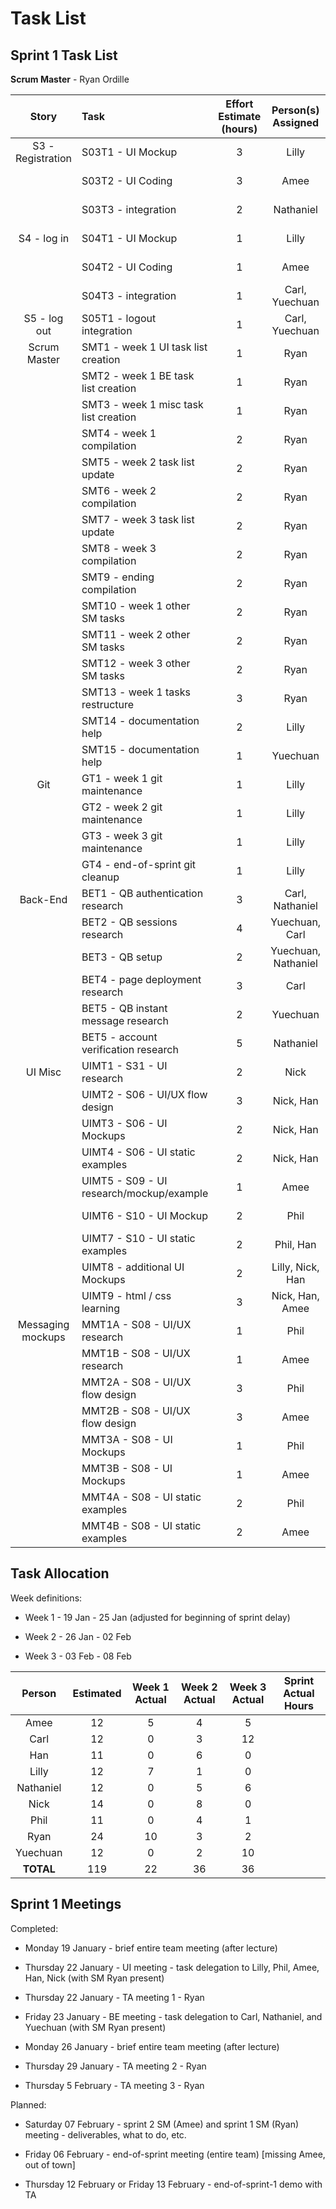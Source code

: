 # Task List
## Sprint 1 Task List

**Scrum Master** - Ryan Ordille

| Story             | Task                                      | Effort Estimate (hours) | Person(s) Assigned | Start Date | End Date | Actual Effort |
| :---------------: | :---------------------------------------- | :---------------------: | :----------------: | :--------: | :------: | :-----------: |
| S3 - Registration | S03T1 - UI Mockup                         | 3 | Lilly               | Jan 20 | Jan 22 | 3 |
|                   | S03T2 - UI Coding                         | 3 | Amee                | Jan 21 | Jan 23 | 3 |
|                   | S03T3 - integration                       | 2 | Nathaniel           | Feb 04 | Feb 04 | 2 |
| S4 - log in       | S04T1 - UI Mockup                         | 1 | Lilly               | Jan 19 | Jan 19 | 1 |
|                   | S04T2 - UI Coding                         | 1 | Amee                | Jan 19 | Jan 19 | 1 |
|                   | S04T3 - integration                       | 1 | Carl, Yuechuan      | Feb 03 | Feb 03 | 2 |
| S5 - log out      | S05T1 - logout integration                | 1 | Carl, Yuechuan      | Feb 04 | Feb 04 | 2 |
| Scrum Master      | SMT1 - week 1 UI task list creation       | 1 | Ryan                | Jan 22 | Jan 22 | 1 |
|                   | SMT2 - week 1 BE task list creation       | 1 | Ryan                | Jan 22 | Jan 23 | 1 |
|                   | SMT3 - week 1 misc task list creation     | 1 | Ryan                | Jan 22 | Jan 23 | 2 |
|                   | SMT4 - week 1 compilation                 | 2 | Ryan                | Jan 24 | Jan 25 | 2 |
|                   | SMT5 - week 2 task list update            | 2 | Ryan                | Jan 26 | Feb 01 | 1 |
|                   | SMT6 - week 2 compilation                 | 2 | Ryan                | Feb 01 | Feb 01 | 1 |
|                   | SMT7 - week 3 task list update            | 2 | Ryan                | Feb 02 | Feb 06 | 2 |
|                   | SMT8 - week 3 compilation                 | 2 | Ryan                | | | |
|                   | SMT9 - ending compilation                 | 2 | Ryan                | | | |
|                   | SMT10 - week 1 other SM tasks             | 2 | Ryan                | Jan 19 | Jan 24 | 2 |
|                   | SMT11 - week 2 other SM tasks             | 2 | Ryan                | Jan 26 | Feb 01 | 1 |
|                   | SMT12 - week 3 other SM tasks             | 2 | Ryan                | Feb 02 | | |
|                   | SMT13 - week 1 tasks restructure          | 3 | Ryan                | Jan 22 | Jan 23 | 2 |
|                   | SMT14 - documentation help                | 2 | Lilly               | Jan 19 | Jan 24 | 2 |
|                   | SMT15 - documentation help                | 1 | Yuechuan            | Jan 19 | Feb 06 | 0 |
| Git               | GT1 - week 1 git maintenance              | 1 | Lilly               | Jan 19 | Jan 24 | 1 |
|                   | GT2 - week 2 git maintenance              | 1 | Lilly               | Jan 26 | Jan 30 | 1 |
|                   | GT3 - week 3 git maintenance              | 1 | Lilly               | Feb 02 | | |
|                   | GT4 - end-of-sprint git cleanup           | 1 | Lilly               | Feb 06 | | |
| Back-End          | BET1 - QB authentication research         | 3 | Carl, Nathaniel     | Jan 27 | Jan 27 | 3 |
|                   | BET2 - QB sessions research               | 4 | Yuechuan, Carl      | Feb 03 | Feb 03 | 4 |
|                   | BET3 - QB setup                           | 2 | Yuechuan, Nathaniel | Jan 27 | Feb 02 | 2 |
|                   | BET4 - page deployment research           | 3 | Carl                | Jan 27 | Feb 05 | 4 |
|                   | BET5 - QB instant message research        | 2 | Yuechuan            | Feb 03 | Feb 03 | 2 |
|                   | BET5 - account verification research      | 5 | Nathaniel           | Jan 27 | Feb 04 | 4 |
| UI Misc           | UIMT1 - S31 - UI research                 | 2 | Nick                | Jan 25 | Jan 26 | 2 |
|                   | UIMT2 - S06 - UI/UX flow design           | 3 | Nick, Han           | Jan 25 | Jan 26 | 1 |
|                   | UIMT3 - S06 - UI Mockups                  | 2 | Nick, Han           | Jan 25 | Jan 26 | 2 |
|                   | UIMT4 - S06 - UI static examples          | 2 | Nick, Han           | Jan 28 | Feb 06 | 2 |
|                   | UIMT5 - S09 - UI research/mockup/example  | 1 | Amee                | Jan 22 | Jan 22 | 1 |
|                   | UIMT6 - S10 - UI Mockup                   | 2 | Phil                | Jan 29 | Feb 03 | 1 |
|                   | UIMT7 - S10 - UI static examples          | 2 | Phil, Han           | Jan 28 | Feb 06 | 0 |
|                   | UIMT8 - additional UI Mockups             | 2 | Lilly, Nick, Han    | Feb 06 | Feb 06 | 0 |
|                   | UIMT9 - html / css learning               | 3 | Nick, Han, Amee     | Jan 31 | Jan 31 | 3 |
| Messaging mockups | MMT1A - S08 - UI/UX research              | 1 | Phil                | Feb 02 | Feb 02 | 1 |
|                   | MMT1B - S08 - UI/UX research              | 1 | Amee                | Feb 02 | Feb 02 | 1 |
|                   | MMT2A - S08 - UI/UX flow design           | 3 | Phil                | Feb 02 | Feb 02 | 1 |
|                   | MMT2B - S08 - UI/UX flow design           | 3 | Amee                | Feb 02 | Feb 02 | 2 |
|                   | MMT3A - S08 - UI Mockups                  | 1 | Phil                | Feb 02 | Feb 02 | 4 |
|                   | MMT3B - S08 - UI Mockups                  | 1 | Amee                | Feb 02 | Feb 02 | 1 |
|                   | MMT4A - S08 - UI static examples          | 2 | Phil                | Feb 02 | Feb 03 | 2 |
|                   | MMT4B - S08 - UI static examples          | 2 | Amee                | Feb 02 | Feb 03 | 5 |

## Task Allocation

Week definitions:

* Week 1 - 19 Jan - 25 Jan (adjusted for beginning of sprint delay)

* Week 2 - 26 Jan - 02 Feb

* Week 3 - 03 Feb - 08 Feb

| Person    | Estimated | Week 1 Actual | Week 2 Actual  | Week 3 Actual | Sprint Actual Hours |
| :-------: | :-------: | :-----------: | :------------: | :-----------: | :-----------------: |
| Amee      | 12        | 5             | 4              | 5             |
| Carl      | 12        | 0             | 3              | 12            |
| Han       | 11        | 0             | 6              | 0             |
| Lilly     | 12        | 7             | 1              | 0             |
| Nathaniel | 12        | 0             | 5              | 6             |
| Nick      | 14        | 0             | 8              | 0             |
| Phil      | 11        | 0             | 4              | 1             |
| Ryan      | 24        | 10            | 3              | 2             |
| Yuechuan  | 12        | 0             | 2              | 10            |
| **TOTAL** | 119       | 22            | 36             | 36            |


## Sprint 1 Meetings

Completed:

* Monday 19 January - brief entire team meeting (after lecture)

* Thursday 22 January - UI meeting - task delegation to Lilly, Phil, Amee, Han, Nick (with SM Ryan present)

* Thursday 22 January - TA meeting 1 - Ryan

* Friday 23 January - BE meeting - task delegation to Carl, Nathaniel, and Yuechuan (with SM Ryan present)

* Monday 26 January - brief entire team meeting (after lecture)

* Thursday 29 January - TA meeting 2 - Ryan

* Thursday 5 February - TA meeting 3 - Ryan

Planned:

* Saturday 07 February - sprint 2 SM (Amee) and sprint 1 SM (Ryan) meeting - deliverables, what to do, etc.

* Friday 06 February - end-of-sprint meeting (entire team) [missing Amee, out of town]

* Thursday 12 February or Friday 13 February - end-of-sprint-1 demo with TA
